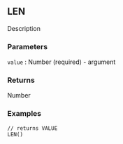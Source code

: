## LEN

Description

### Parameters
`value` : Number (required) - argument

### Returns
Number

### Examples
```
// returns VALUE
LEN()
```